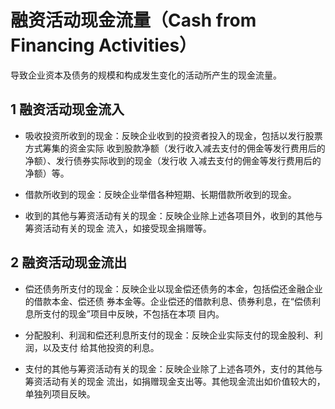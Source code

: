 # 融资活动现金流量（Cash from Financing Activities）

导致企业资本及债务的规模和构成发生变化的活动所产生的现金流量。

## 1 融资活动现金流入

- 吸收投资所收到的现金：反映企业收到的投资者投入的现金，包括以发行股票方式筹集的资金实际
收到股款净额（发行收入减去支付的佣金等发行费用后的净额）、发行债券实际收到的现金（发行收
入减去支付的佣金等发行费用后的净额）等。

- 借款所收到的现金：反映企业举借各种短期、长期借款所收到的现金。

- 收到的其他与筹资活动有关的现金：反映企业除上述各项目外，收到的其他与筹资活动有关的现金
流入，如接受现金捐赠等。

## 2 融资活动现金流出

- 偿还债务所支付的现金：反映企业以现金偿还债务的本金，包括偿还金融企业的借款本金、偿还债
券本金等。企业偿还的借款利息、债券利息，在“偿债利息所支付的现金”项目中反映，不包括在本项
目内。

- 分配股利、利润和偿还利息所支付的现金：反映企业实际支付的现金股利、利润，以及支付
给其他投资的利息。

- 支付的其他与筹资活动有关的现金：反映企业除了上述各项外，支付的其他与筹资活动有关的现金
流出，如捐赠现金支出等。其他现金流出如价值较大的，单独列项目反映。
